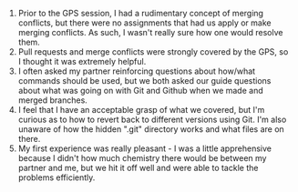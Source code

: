 1. Prior to the GPS session, I had a rudimentary concept of merging conflicts, but there were no assignments that had us apply or make merging conflicts. As such, I wasn't really sure how one would resolve them.
2. Pull requests and merge conflicts were strongly covered by the GPS, so I thought it was extremely helpful.
3. I often asked my partner reinforcing questions about how/what commands should be used, but we both asked our guide questions about what was going on with Git and Github when we made and merged branches.
4. I feel that I have an acceptable grasp of what we covered, but I'm curious as to how to revert back to different versions using Git. I'm also unaware of how the hidden ".git" directory works and what files are on there.
5. My first experience was really pleasant - I was a little apprehensive because I didn't how much chemistry there would be between my partner and me, but we hit it off well and were able to tackle the problems efficiently.